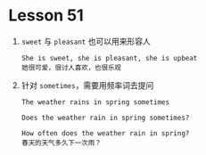 # Lesson 51

1. `sweet` 与 `pleasant` 也可以用来形容人

   ```
   She is sweet, she is pleasant, she is upbeat
   她很可爱，很讨人喜欢，也很乐观
   ```

2. 针对 `sometimes`，需要用频率词去提问

   ```
   The weather rains in spring sometimes

   Does the weather rain in spring sometimes?

   How often does the weather rain in spring?
   春天的天气多久下一次雨？
   ```
